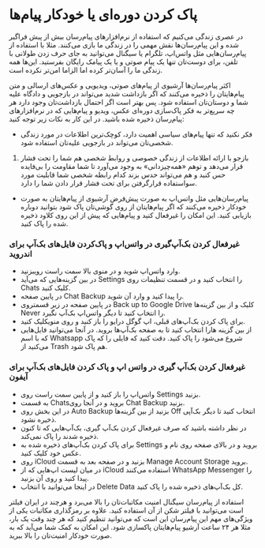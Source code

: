 # پاک کردن دوره‌ای یا خودکار پیام‌ها
در عصری زندگی می‌کنیم که استفاده از نرم‌افزارهای پیام‌رسان بیش از پیش فراگیر شده و این پیام‌رسان‌ها نقش مهمی را در زندگی ما بازی می‌کنند. مثلا با استفاده از پیام‌رسان‌هایی مثل واتس‌اپ، تلگرام یا سیگنال می‌توانید به جای حرف زدن طولانی با تلفن، برای دوست‌تان تنها یک پیام صوتی و یا یک پیامک رایگان بفرستید. این‌ها همه زندگی ما را آسان‌تر کرده اما الزاما امن‌تر نکرده است. 

اکثر پیام‌رسان‌ها آرشیوی از پیام‌های صوتی، ویدیویی و عکس‌های ارسالی و متن پیام‌هایتان را ذخیره می‌کنند که اگر بازداشت شدید می‌تواند در بازجویی و دادگاه علیه شما و دوستان‌تان استفاده شود. پس بهتر است اگر احتمال بازداشت‌تان وجود دارد هر چه سریع‌تر به فکر پاک‌سازی دوره‌ای عکس، ویدیو و پیام‌هایی که در نرم‌افزارهای پیام‌‌رسان ذخیره شده باشید. در این کار به نکات زیر توجه کنید:
* فکر نکنید که تنها پیام‌های سیاسی اهمیت دارد، کوچک‌ترین اطلاعات در مورد زندگی شخصی‌تان می‌تواند در بازجویی علیه‌تان استفاده شود.
1. بازجو با ارائه اطلاعات از زندگی خصوصی و روابط شخصی هم شما را تحت فشار قرار می‌دهد و توهم «همه‌چیزدانی» به وجود می‌آورد تا شما مقاومت را بی‌فایده حس کنید و هم می‌تواند حدس بزند کدام رابطه شخصی شما قابلیت مورد سواستفاده قرارگرفتن برای تحت فشار قرار دادن شما را دارد.
* پیام‌رسان‌هایی مثل واتس‌اپ به صورت پیش‌فرض آرشیوی از پیام‌هایتان به صورت خودکار ذخیره می‌کنند که اگر پیام‌هایتان از روی گوشی‌تان پاک شود بتوانید دوباره بازیابی کنید. این امکان را غیرفعال کنید و پیام‌هایی که پیش از این روی کلاود ذخیره شده را پاک کنید. 

### غیرفعال کردن بک‌آ‌پ‌گیری در واتس‌ا‌پ و پاک‌کردن فایل‌های بک‌آپ برای اندروید
* وارد واتس‌اپ شوید و در منوی بالا سمت راست رویبزنید. 
* در بین گزینه‌هایی که می‌آید Settings را انتخاب کنید و در قسمت تنظیمات روی Chats کلیک کنید.
* در پایین صفحه Chat Backup را پیدا کنید و وارد آن شوید. 
* در پایین صفحه در زیر قسمتروی Back up to Google Drive کلیک و از بین گزینه‌ها Never را انتخاب کنید تا دیگر واتس‌اپ بک‌آپ نگیرد.
* برای پاک کردن بک‌آپ‌های قبلی، اپ گوگل درایو را باز کنید و روی منویکلیک کنید.
* از بین گزینه هارا انتخاب کنید تا به صفحه بک‌آپ‌ها بروید. در آنجا می‌توانید فایل‌هایی که با اسم Whatsapp شروع می‌شود را پاک کنید. دقت کنید که فایلی را که پاک می‌کنید از Trash هم پاک شود.

### غیرفعال کردن بک‌آ‌پ گیری در واتس ا‌پ و پاک کردن فایل‌های بک‌آپ برای آیفون
* واتس‌اپ را باز کنید و از پایین سمت راست روی Settings بزنید. 
*  به قسمت Chatsبروید و در آنجا روی Chat Backup بزنید.
*  در این بخش روی Auto Backup بزنید از بین گزینه‌ها Off انتخاب کنید تا دیگر بک‌آپی ذخیره نشود.
*  در نظر داشته باشید که صرف غیرفعال کردن بک‌آپ گیری، بک‌آپ‌هایی که تا کنون ذخیره شدند را پاک نمی‌کند.
*  برای پاک کردن بک‌آپ‌های ذخیره شده به Settings بروید و در بالای صفحه روی نام و عکس خود کلیک کنید.
*  روی iCloud بزنید و در صفحه بعد به قسمت Manage Account Storage بروید.
*  در میان لیست اپ‌هایی که از iCloud استفاده می‌کنند WhatsApp Messenger را پیدا کنید و روی آن بزنید. 
*  در اینجا می‌توانید با انتخاب Delete Data کل بک‌آپ‌های ذخیره شده را پاک کنید.

استفاده از پیام‌رسان سیگنال امنیت مکاتبات‌تان را بالا می‌برد و هرچند در ایران فیلتر است می‌توانید با فیلتر شکن از آن استفاده کنید. علاوه بر رمزگذاری مکاتبات یکی از ویژگی‌های مهم این پیام‌رسان این است که می‌توانید تنظیم کنید که هر چند وقت یک بار، مثلا هر ۲۴ ساعت آرشیو پیام‌هایتان پاکسازی شود. این امکان به کمک شما می‌آید که به صورت خودکار امنیت‌تان را بالا ببرید. 